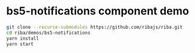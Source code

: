 # bs5-notifications component demo

```bash
git clone --recurse-submodules https://github.com/ribajs/riba.git
cd riba/demos/bs5-notifications
yarn install
yarn start
```
